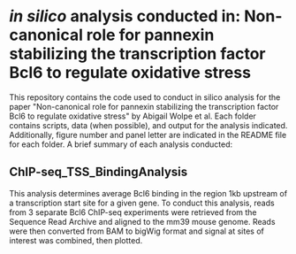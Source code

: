 # *in silico* analysis conducted in: Non-canonical role for pannexin stabilizing the transcription factor Bcl6 to regulate oxidative stress    
    
This repository contains the code used to conduct in silico analysis for the paper "Non-canonical role for pannexin stabilizing the transcription factor Bcl6 to regulate oxidative stress" by Abigail Wolpe et al. Each folder contains scripts, data (when possible), and output for the analysis indicated. Additionally, figure number and panel letter are indicated in the README file for each folder. A brief summary of each analysis conducted:

## ChIP-seq_TSS_BindingAnalysis    
    
This analysis determines average Bcl6 binding in the region 1kb upstream of a transcription start site for a given gene. To conduct this analysis, reads from 3 separate Bcl6 ChIP-seq experiments were retrieved from the Sequence Read Archive and aligned to the mm39 mouse genome. Reads were then converted from BAM to bigWig format and signal at sites of interest was combined, then plotted.

